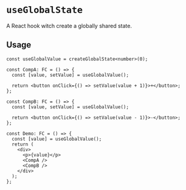 # `useGlobalState`

A React hook witch create a globally shared state.

## Usage

```tsx
const useGlobalValue = createGlobalState<number>(0);

const CompA: FC = () => {
  const [value, setValue] = useGlobalValue();

  return <button onClick={() => setValue(value + 1)}>+</button>;
};

const CompB: FC = () => {
  const [value, setValue] = useGlobalValue();

  return <button onClick={() => setValue(value - 1)}>-</button>;
};

const Demo: FC = () => {
  const [value] = useGlobalValue();
  return (
    <div>
      <p>{value}</p>
      <CompA />
      <CompB />
    </div>
  );
};
```
